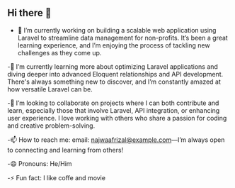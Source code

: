## Hi there 👋
- 🔭 I’m currently working on building a scalable web application using Laravel to streamline data management for non-profits. It’s been a great learning experience, and I’m enjoying the process of tackling new challenges as they come up.
  
-🌱 I’m currently learning more about optimizing Laravel applications and diving deeper into advanced Eloquent relationships and API development. There's always something new to discover, and I’m constantly amazed at how versatile Laravel can be.

-👯 I’m looking to collaborate on projects where I can both contribute and learn, especially those that involve Laravel, API integration, or enhancing user experience. I love working with others who share a passion for coding and creative problem-solving.

-📫 How to reach me: email: najwaafrizal@example.com—I’m always open to connecting and learning from others!

-😄 Pronouns: He/Him

-⚡ Fun fact: I like coffe and movie
<!--
**afrizal-najwa/afrizal-najwa** is a ✨ _special_ ✨ repository because its `README.md` (this file) appears on your GitHub profile.

Here are some ideas to get you started:


-->

